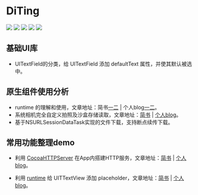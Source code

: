 
# DiTing
[![](https://img.shields.io/badge/Author-Sherlock-brightgreen.svg)](http://zynlo.xyz)
![](https://img.shields.io/badge/platform-iOS-red.svg)
![](https://img.shields.io/badge/language-Objective--C-orange.svg) 
![](https://img.shields.io/badge/license-Apache%20License%202.0-brightgreen.svg) 
[![](https://img.shields.io/badge/简书-Gavin-red.svg)](https://www.jianshu.com/u/8ee283b782bd)

## 基础UI库
* UITextField的分类，给 UITextField 添加 defaultText 属性，并使其默认被选中。

## 原生组件使用分析
* runtime 的理解和使用，文章地址：简书[一](https://www.jianshu.com/p/a23f0b30baf6)[二](https://www.jianshu.com/p/5d87f3e32108) | 个人blog[一](http://zynlo.xyz/2018/06/08/runtime的理解/)[二](http://zynlo.xyz/2018/06/14/runtime的理解二/)。
* 系统相机完全自定义拍照及沙盒存储读取，文章地址：[简书](https://www.jianshu.com/p/67058679efce) | [个人blog](http://zynlo.xyz/2018/06/07/App内搭建HTTP服务/)。
* 基于NSURLSessionDataTask实现的文件下载，支持断点续传下载。

## 常用功能整理demo
* 利用 [CocoaHTTPServer](https://github.com/robbiehanson/CocoaHTTPServer) 在App内搭建HTTP服务，文章地址：[简书](https://www.jianshu.com/p/67058679efce) | [个人blog](http://zynlo.xyz/2018/06/07/App内搭建HTTP服务/)。

* 利用 [runtime](https://developer.apple.com/documentation/objectivec/objective_c_runtime#//apple_ref/doc/uid/TP40001418-CH1g-126286) 给 UITTextView 添加 placeholder，文章地址：[简书](https://www.jianshu.com/p/5d87f3e32108) | [个人blog](http://zynlo.xyz/2018/06/14/runtime的理解二/)。
